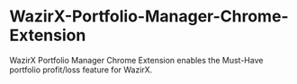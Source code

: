 # WazirX-Portfolio-Manager-Chrome-Extension
WazirX Portfolio Manager Chrome Extension enables the Must-Have portfolio profit/loss feature for WazirX.
